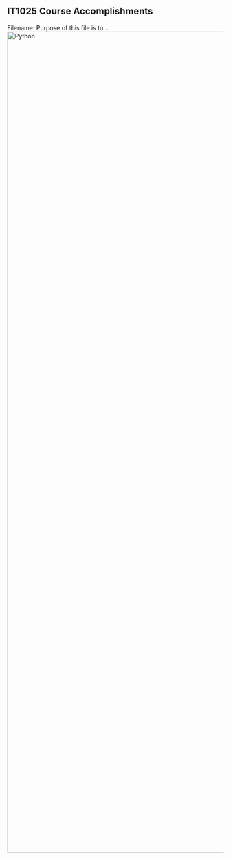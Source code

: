 ## IT1025 Course Accomplishments

Filename: Purpose of this file is to...
<img width="1912" alt="Python" src="https://github.com/salemherb/ITCourseAccomplishments/assets/145952076/c1bbe960-2bff-4f49-9a70-f72185df76ff">
